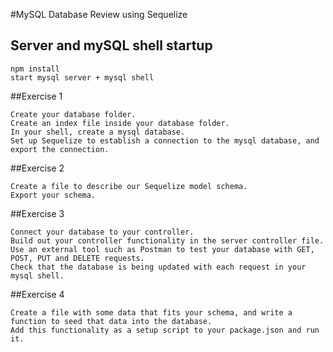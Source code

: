 #MySQL Database Review using Sequelize

## Server and mySQL shell startup

```
npm install
start mysql server + mysql shell
```

##Exercise 1

```
Create your database folder.
Create an index file inside your database folder.
In your shell, create a mysql database.
Set up Sequelize to establish a connection to the mysql database, and export the connection.
```

##Exercise 2

```
Create a file to describe our Sequelize model schema.
Export your schema.
```

##Exercise 3

```
Connect your database to your controller.
Build out your controller functionality in the server controller file.
Use an external tool such as Postman to test your database with GET, POST, PUT and DELETE requests.
Check that the database is being updated with each request in your mysql shell.
```

##Exercise 4

```
Create a file with some data that fits your schema, and write a function to seed that data into the database.
Add this functionality as a setup script to your package.json and run it.
```

